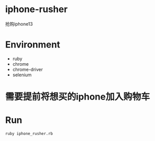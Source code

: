 # iphone-rusher
抢购iphone13

# Environment

* ruby
* chrome
* chrome-driver
* selenium

# 需要提前将想买的iphone加入购物车

# Run
`ruby iphone_rusher.rb`

